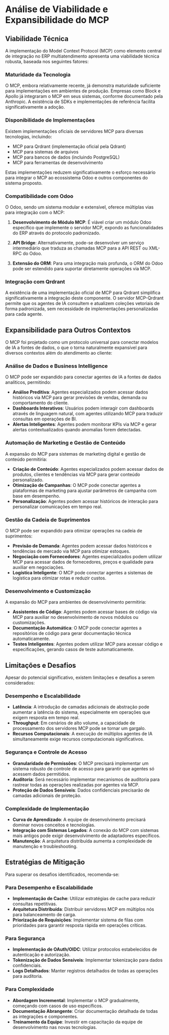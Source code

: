 # Análise de Viabilidade e Expansibilidade do MCP

## Viabilidade Técnica

A implementação do Model Context Protocol (MCP) como elemento central de integração no ERP multiatendimento apresenta uma viabilidade técnica robusta, baseada nos seguintes fatores:

### Maturidade da Tecnologia

O MCP, embora relativamente recente, já demonstra maturidade suficiente para implementações em ambientes de produção. Empresas como Block e Apollo já integraram o MCP em seus sistemas, conforme documentado pela Anthropic. A existência de SDKs e implementações de referência facilita significativamente a adoção.

### Disponibilidade de Implementações

Existem implementações oficiais de servidores MCP para diversas tecnologias, incluindo:
- MCP para Qrdrant (implementação oficial pela Qdrant)
- MCP para sistemas de arquivos
- MCP para bancos de dados (incluindo PostgreSQL)
- MCP para ferramentas de desenvolvimento

Estas implementações reduzem significativamente o esforço necessário para integrar o MCP ao ecossistema Odoo e outros componentes do sistema proposto.

### Compatibilidade com Odoo

O Odoo, sendo um sistema modular e extensível, oferece múltiplas vias para integração com o MCP:

1. **Desenvolvimento de Módulo MCP**: É viável criar um módulo Odoo específico que implemente o servidor MCP, expondo as funcionalidades do ERP através do protocolo padronizado.

2. **API Bridge**: Alternativamente, pode-se desenvolver um serviço intermediário que traduza as chamadas MCP para a API REST ou XML-RPC do Odoo.

3. **Extensão do ORM**: Para uma integração mais profunda, o ORM do Odoo pode ser estendido para suportar diretamente operações via MCP.

### Integração com Qrdrant

A existência de uma implementação oficial de MCP para Qrdrant simplifica significativamente a integração deste componente. O servidor MCP-Qrdrant permite que os agentes de IA consultem e atualizem coleções vetoriais de forma padronizada, sem necessidade de implementações personalizadas para cada agente.

## Expansibilidade para Outros Contextos

O MCP foi projetado como um protocolo universal para conectar modelos de IA a fontes de dados, o que o torna naturalmente expansível para diversos contextos além do atendimento ao cliente:

### Análise de Dados e Business Intelligence

O MCP pode ser expandido para conectar agentes de IA a fontes de dados analíticos, permitindo:

- **Análise Preditiva**: Agentes especializados podem acessar dados históricos via MCP para gerar previsões de vendas, demanda ou comportamento do cliente.
- **Dashboards Interativos**: Usuários podem interagir com dashboards através de linguagem natural, com agentes utilizando MCP para traduzir consultas em operações de BI.
- **Alertas Inteligentes**: Agentes podem monitorar KPIs via MCP e gerar alertas contextualizados quando anomalias forem detectadas.

### Automação de Marketing e Gestão de Conteúdo

A expansão do MCP para sistemas de marketing digital e gestão de conteúdo permitiria:

- **Criação de Conteúdo**: Agentes especializados podem acessar dados de produtos, clientes e tendências via MCP para gerar conteúdo personalizado.
- **Otimização de Campanhas**: O MCP pode conectar agentes a plataformas de marketing para ajustar parâmetros de campanha com base em desempenho.
- **Personalização**: Agentes podem acessar históricos de interação para personalizar comunicações em tempo real.

### Gestão da Cadeia de Suprimentos

O MCP pode ser expandido para otimizar operações na cadeia de suprimentos:

- **Previsão de Demanda**: Agentes podem acessar dados históricos e tendências de mercado via MCP para otimizar estoques.
- **Negociação com Fornecedores**: Agentes especializados podem utilizar MCP para acessar dados de fornecedores, preços e qualidade para auxiliar em negociações.
- **Logística Inteligente**: O MCP pode conectar agentes a sistemas de logística para otimizar rotas e reduzir custos.

### Desenvolvimento e Customização

A expansão do MCP para ambientes de desenvolvimento permitiria:

- **Assistentes de Código**: Agentes podem acessar bases de código via MCP para auxiliar no desenvolvimento de novos módulos ou customizações.
- **Documentação Automática**: O MCP pode conectar agentes a repositórios de código para gerar documentação técnica automaticamente.
- **Testes Inteligentes**: Agentes podem utilizar MCP para acessar código e especificações, gerando casos de teste automaticamente.

## Limitações e Desafios

Apesar do potencial significativo, existem limitações e desafios a serem considerados:

### Desempenho e Escalabilidade

- **Latência**: A introdução de camadas adicionais de abstração pode aumentar a latência do sistema, especialmente em operações que exigem resposta em tempo real.
- **Throughput**: Em cenários de alto volume, a capacidade de processamento dos servidores MCP pode se tornar um gargalo.
- **Recursos Computacionais**: A execução de múltiplos agentes de IA simultaneamente exige recursos computacionais significativos.

### Segurança e Controle de Acesso

- **Granularidade de Permissões**: O MCP precisará implementar um sistema robusto de controle de acesso para garantir que agentes só acessem dados permitidos.
- **Auditoria**: Será necessário implementar mecanismos de auditoria para rastrear todas as operações realizadas por agentes via MCP.
- **Proteção de Dados Sensíveis**: Dados confidenciais precisarão de camadas adicionais de proteção.

### Complexidade de Implementação

- **Curva de Aprendizado**: A equipe de desenvolvimento precisará dominar novos conceitos e tecnologias.
- **Integração com Sistemas Legados**: A conexão do MCP com sistemas mais antigos pode exigir desenvolvimento de adaptadores específicos.
- **Manutenção**: A arquitetura distribuída aumenta a complexidade de manutenção e troubleshooting.

## Estratégias de Mitigação

Para superar os desafios identificados, recomenda-se:

### Para Desempenho e Escalabilidade

- **Implementação de Cache**: Utilizar estratégias de cache para reduzir consultas repetitivas.
- **Arquitetura Distribuída**: Distribuir servidores MCP em múltiplos nós para balanceamento de carga.
- **Priorização de Requisições**: Implementar sistema de filas com prioridades para garantir resposta rápida em operações críticas.

### Para Segurança

- **Implementação de OAuth/OIDC**: Utilizar protocolos estabelecidos de autenticação e autorização.
- **Tokenização de Dados Sensíveis**: Implementar tokenização para dados confidenciais.
- **Logs Detalhados**: Manter registros detalhados de todas as operações para auditoria.

### Para Complexidade

- **Abordagem Incremental**: Implementar o MCP gradualmente, começando com casos de uso específicos.
- **Documentação Abrangente**: Criar documentação detalhada de todas as integrações e componentes.
- **Treinamento da Equipe**: Investir em capacitação da equipe de desenvolvimento nas novas tecnologias.

